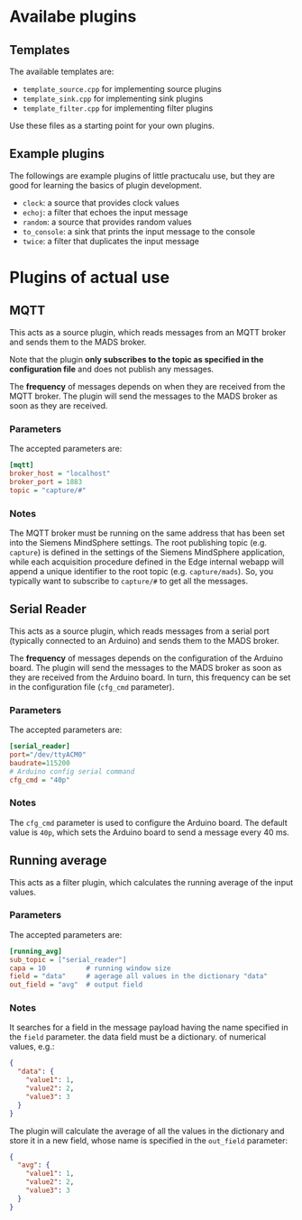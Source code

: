 # Availabe plugins

## Templates

The available templates are:

* `template_source.cpp` for implementing source plugins
* `template_sink.cpp` for implementing sink plugins
* `template_filter.cpp` for implementing filter plugins

Use these files as a starting point for your own plugins.

## Example plugins

The followings are example plugins of little practucalu use, but they are good for learning the basics of plugin development.

* `clock`: a source that provides clock values
* `echoj`: a filter that echoes the input message
* `random`: a source that provides random values
* `to_console`: a sink that prints the input message to the console
* `twice`: a filter that duplicates the input message


# Plugins of actual use

## MQTT

This acts as a source plugin, which reads messages from an MQTT broker and sends them to the MADS broker.

Note that the plugin **only subscribes to the topic as specified in the configuration file** and does not publish any messages.

The **frequency** of messages depends on when they are received from the MQTT broker. The plugin will send the messages to the MADS broker as soon as they are received.

### Parameters

The accepted parameters are:

```ini
[mqtt]
broker_host = "localhost"
broker_port = 1883
topic = "capture/#"
```

### Notes

The MQTT broker must be running on the same address that has been set into the Siemens MindSphere settings. The root publishing topic (e.g. `capture`) is defined in the settings of the Siemens MindSphere application, while each acquisition procedure defined in the Edge internal webapp will append a unique identifier to the root topic (e.g. `capture/mads`). So, you typically want to subscribe to `capture/#` to get all the messages.


## Serial Reader

This acts as a source plugin, which reads messages from a serial port (typically connected to an Arduino) and sends them to the MADS broker. 

The **frequency** of messages depends on the configuration of the Arduino board. The plugin will send the messages to the MADS broker as soon as they are received from the Arduino board. In turn, this frequency can be set in the configuration file (`cfg_cmd` parameter).

### Parameters

The accepted parameters are:

```ini
[serial_reader]
port="/dev/ttyACM0"
baudrate=115200
# Arduino config serial command
cfg_cmd = "40p"
```

### Notes

The `cfg_cmd` parameter is used to configure the Arduino board. The default value is `40p`, which sets the Arduino board to send a message every 40 ms.


## Running average

This acts as a filter plugin, which calculates the running average of the input values.


### Parameters

The accepted parameters are:

```ini
[running_avg]
sub_topic = ["serial_reader"]
capa = 10          # running window size
field = "data"     # agerage all values in the dictionary "data"
out_field = "avg"  # output field
```

### Notes

It searches for a field in the message payload having the name specified in the `field` parameter. the data field must be a dictionary. of numerical values, e.g.:

```json
{
  "data": {
    "value1": 1,
    "value2": 2,
    "value3": 3
  }
}
```

The plugin will calculate the average of all the values in the dictionary and store it in a new field, whose name is specified in the `out_field` parameter:

```json
{
  "avg": {
    "value1": 1,
    "value2": 2,
    "value3": 3
  }
}
```
